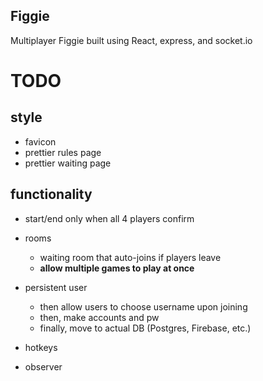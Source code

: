 ## Figgie

Multiplayer Figgie built using React, express, and socket.io

# TODO

## style

- favicon
- prettier rules page
- prettier waiting page

## functionality

- start/end only when all 4 players confirm

- rooms

  - waiting room that auto-joins if players leave
  - **allow multiple games to play at once**

- persistent user

  - then allow users to choose username upon joining
  - then, make accounts and pw
  - finally, move to actual DB (Postgres, Firebase, etc.)

- hotkeys

- observer
